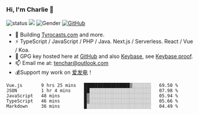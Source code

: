 ### Hi, I'm Charlie 👋

![status](https://img.shields.io/badge/status-up-brightgreen)
![](https://komarev.com/ghpvc/?username=tenchar&label=Profile%20views&color=0e75b6&style=flat)
![Gender](https://img.shields.io/badge/gender-%F0%9F%A4%B5-lightgrey)
[![GitHub](https://img.shields.io/badge/dynamic/json?logo=github&label=GitHub&labelColor=240046&color=240046&query=%24.data.totalSubs&url=https%3A%2F%2Fapi.spencerwoo.com%2Fsubstats%2F%3Fsource%3Dgithub%26queryKey%3Dtenchar)](https://github.com/tenchar)

- 👯 Building [Tyrocasts.com](https://tyrocasts.com) and more.
- ⚡ TypeScript / JavaScript / PHP / Java. Next.js / Serverless. React / Vue / Koa.
- 🔑 GPG key hosted here at [GitHub](https://github.com/tenchar.gpg) and also [Keybase](https://keybase.io/tenchar/pgp_keys.asc), see [Keybase proof](https://gist.github.com/tenchar/c1e161045ab963387b29763061692234).
- 📫 Email me at: [tenchar@outlook.com](mailto:tenchar@outlook.com)
- 💰Support my work on [爱发电](https://afdian.net/@tenchar)！

<!--START_SECTION:waka-->
```text
Vue.js       9 hrs 25 mins   █████████████████▒░░░░░░░   69.50 % 
JSON         1 hr 4 mins     ██░░░░░░░░░░░░░░░░░░░░░░░   07.98 % 
JavaScript   48 mins         █▒░░░░░░░░░░░░░░░░░░░░░░░   05.94 % 
TypeScript   46 mins         █▒░░░░░░░░░░░░░░░░░░░░░░░   05.66 % 
Markdown     36 mins         █░░░░░░░░░░░░░░░░░░░░░░░░   04.49 % 
```
<!--END_SECTION:waka-->
